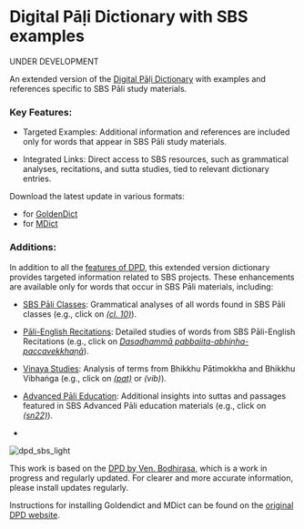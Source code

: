 # Digital Pāḷi Dictionary with SBS examples

UNDER DEVELOPMENT

An extended version of the [Digital Pāḷi Dictionary](https://digitalpalidictionary.github.io/) with examples and references specific to SBS Pāli study materials.

### Key Features:

- Targeted Examples: Additional information and references are included only for words that appear in SBS Pāli study materials.

- Integrated Links: Direct access to SBS resources, such as grammatical analyses, recitations, and sutta studies, tied to relevant dictionary entries.

Download the latest update in various formats:
- for [GoldenDict](https://github.com/sasanarakkha/dpd-db-sbs/releases/latest/download/dpd+sbs-goldendict.zip)
- for [MDict](https://github.com/sasanarakkha/dpd-db-sbs/releases/latest/download/dpd+sbs-mdict.zip)

### Additions:

In addition to all the [features of DPD](https://digitalpalidictionary.github.io/features.html), this extended version dictionary provides targeted information related to SBS projects. These enhancements are available only for words that occur in SBS Pāli materials, including: 

- [SBS Pāli Classes](https://sasanarakkha.github.io/study-tools/pali-class/pali-class.html): Grammatical analyses of all words found in SBS Pāli classes (e.g., click on [*(cl. 10)*](https://docs.google.com/document/d/11qnZ0ZmhmCCMv8A8cypJbBEtTkJogwHapQevFFknukA/#heading=h.t1bc1uitkobu)).

- [Pāli-English Recitations](https://sasanarakkha.github.io/study-tools/sbs-per-analysis.html): Detailed studies of words from SBS Pāli-English Recitations (e.g., click on [*Dasadhammā pabbajita-abhiṇha-paccavekkhaṇā*](https://docs.google.com/document/d/1-6yapQqB0s7WdX7GijzXCeni5QmPhp4Xd7lVqovaNcA/)).

- [Vinaya Studies](https://sasanarakkha.github.io/study-tools/pali-class/patimokkha-class.html): Analysis of terms from Bhikkhu Pātimokkha and Bhikkhu Vibhaṅga (e.g., click on [*(pat)*](https://devamitta.github.io/patimokkha_dict/Bhikkhu_Patimokkha/main.html) or *(vib)*).

- [Advanced Pāli Education](https://sasanarakkha.github.io/study-tools/pali-class/pali-class-adv.html): Additional insights into suttas and passages featured in SBS Advanced Pāli education materials (e.g., click on [*(sn22)*](https://docs.google.com/document/d/1kt-OP0fUHEjR4pmc72ZljK8XD9oirssI1fMvfTvOhKw/)).
- 
![dpd_sbs_light](https://github.com/user-attachments/assets/de459781-395c-4cac-8746-ce5ad6e41c66)

This work is based on the [DPD by Ven. Bodhirasa](https://digitalpalidictionary.github.io/), which is a work in progress and regularly updated. For clearer and more accurate information, please install updates regularly.

Instructions for installing Goldendict and MDict can be found on the [original DPD website](https://digitalpalidictionary.github.io/titlepage.html).
